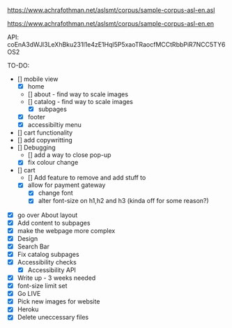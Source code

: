 https://www.achrafothman.net/aslsmt/corpus/sample-corpus-asl-en.asl

https://www.achrafothman.net/aslsmt/corpus/sample-corpus-asl-en.en

API: coEnA3dWJl3LeXhBku231l1e4zE1Hql5P5xaoTRaocfMCCtRbbPiR7NCC5TY6OS2

TO-DO: 
- [] mobile view
  - [X] home
  - [] about - find way to scale images
  - [] catalog - find way to scale images
    - [X] subpages
  - [X] footer
  - [X] accessibiltiy menu
- [] cart functionality
- [] add copywritting
- [] Debugging
  - [] add a way to close pop-up
  - [X] fix colour change
- [] cart
  - [] Add feature to remove and add stuff to 
  - [X] allow for payment gateway
    - [X] change font
    - [X] alter font-size on h1,h2 and h3 (kinda off for some reason?)
- [X] go over About layout
- [X] Add content to subpages
- [X] make the webpage more complex
- [X] Design
- [X] Search Bar
- [X] Fix catalog subpages
- [X] Accessibility checks
  - [X] Accessibility API
- [X] Write up - 3 weeks needed
- [X] font-size limit set
- [X] Go LIVE
- [X] Pick new images for website
- [X] Heroku
- [X] Delete uneccessary files
